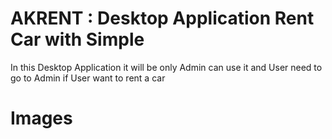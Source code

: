 # AKRENT : Desktop Application Rent Car with Simple

In this Desktop Application it will be only Admin can use it and User need to go to Admin if User want to rent a car

# Images
